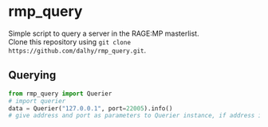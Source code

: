 # rmp_query

Simple script to query a server in the RAGE:MP masterlist.  
Clone this repository using `git clone https://github.com/dalhy/rmp_query.git`.

## Querying
```py
from rmp_query import Querier
# import querier
data = Querier("127.0.0.1", port=22005).info()
# give address and port as parameters to Querier instance, if address is None, then the Querier will try to find server using the 22005 port
```